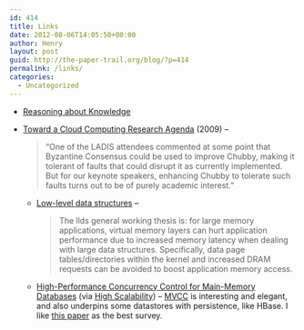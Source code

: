 ```yaml
---
id: 414
title: Links
date: 2012-08-06T14:05:50+00:00
author: Henry
layout: post
guid: http://the-paper-trail.org/blog/?p=414
permalink: /links/
categories:
  - Uncategorized
---
```

  * [Reasoning about Knowledge](http://www.bigredbits.com/archives/382)
  * [Toward a Cloud Computing Research Agenda](http://www.cs.cornell.edu/projects/quicksilver/public_pdfs/sigact2.pdf) (2009) &#8211;
  
    > &#8220;One of the LADIS attendees commented at some point that Byzantine Consensus could be used to improve Chubby, making it tolerant of faults that could disrupt it as currently implemented. But for our keynote speakers, enhancing Chubby to tolerate such faults turns out to be of purely academic interest.&#8221;
    
      * [Low-level data structures](https://github.com/johnj/llds) &#8211; </p> 
        > The llds general working thesis is: for large memory applications, virtual memory layers can hurt application performance due to increased memory latency when dealing with large data structures. Specifically, data page tables/directories within the kernel and increased DRAM requests can be avoided to boost application memory access.
    
      * [High-Performance Concurrency Control for Main-Memory Databases](http://arxiv.org/pdf/1201.0228v1.pdf) (via [High Scalability](http://highscalability.com/blog/2012/8/6/paper-high-performance-concurrency-control-mechanisms-for-ma.html)) &#8211; [MVCC](http://en.wikipedia.org/wiki/Multiversion_concurrency_control) is interesting and elegant, and also underpins some datastores with persistence, like HBase. I like [this paper](http://staff.ustc.edu.cn/~jpq/paper/flash/1983-TODS-Multiversion%20Concurrency%20Control-Theory%20and%20Algorithms.pdf) as the best survey.</ul>